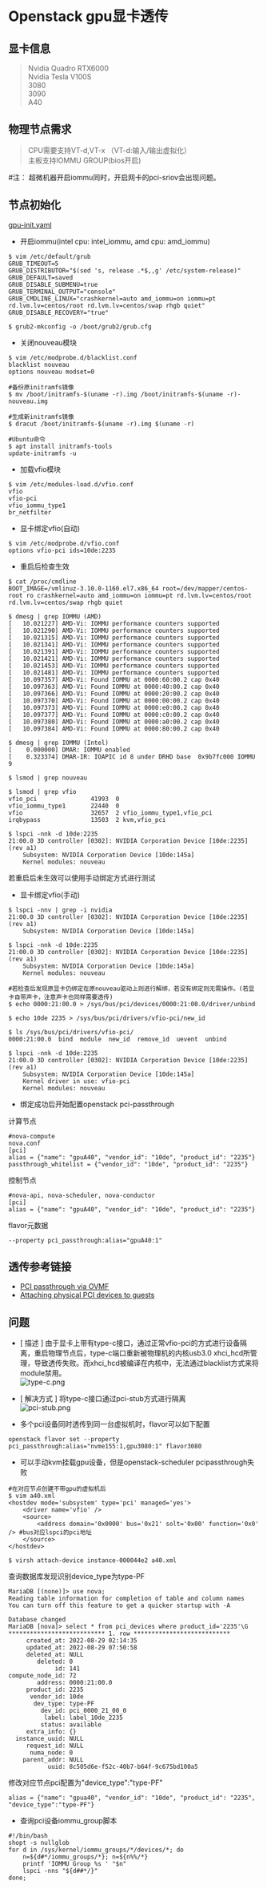 # Openstack gpu显卡透传
## 显卡信息
> Nvidia Quadro RTX6000  
  Nvidia Tesla V100S  
  3080  
  3090  
  A40
## 物理节点需求
> CPU需要支持VT-d,VT-x （VT-d:输入/输出虚拟化）  
  主板支持IOMMU GROUP(bios开启)

#注： 超微机器开启iommu同时，开启网卡的pci-sriov会出现问题。
## 节点初始化
[gpu-init.yaml](https://github.com/Riverdd/scripts/blob/master/gpu-init.yaml)
- 开启iommu(intel cpu: intel_iommu, amd cpu: amd_iommu)
```
$ vim /etc/default/grub
GRUB_TIMEOUT=5
GRUB_DISTRIBUTOR="$(sed 's, release .*$,,g' /etc/system-release)"
GRUB_DEFAULT=saved
GRUB_DISABLE_SUBMENU=true
GRUB_TERMINAL_OUTPUT="console"
GRUB_CMDLINE_LINUX="crashkernel=auto amd_iommu=on iommu=pt rd.lvm.lv=centos/root rd.lvm.lv=centos/swap rhgb quiet"
GRUB_DISABLE_RECOVERY="true"

$ grub2-mkconfig -o /boot/grub2/grub.cfg
```
- 关闭nouveau模块
```
$ vim /etc/modprobe.d/blacklist.conf
blacklist nouveau
options nouveau modset=0

#备份原initramfs镜像
$ mv /boot/initramfs-$(uname -r).img /boot/initramfs-$(uname -r)-nouveau.img

#生成新initramfs镜像
$ dracut /boot/initramfs-$(uname -r).img $(uname -r)

#Ubuntu命令
$ apt install initramfs-tools
update-initramfs -u
```
- 加载vfio模块
```
$ vim /etc/modules-load.d/vfio.conf
vfio
vfio-pci
vfio_iommu_type1
br_netfilter
```
- 显卡绑定vfio(自动)
```
$ vim /etc/modprobe.d/vfio.conf
options vfio-pci ids=10de:2235
```
- 重启后检查生效
```
$ cat /proc/cmdline
BOOT_IMAGE=/vmlinuz-3.10.0-1160.el7.x86_64 root=/dev/mapper/centos-root ro crashkernel=auto amd_iommu=on iommu=pt rd.lvm.lv=centos/root rd.lvm.lv=centos/swap rhgb quiet

$ dmesg | grep IOMMU (AMD)
[   10.021227] AMD-Vi: IOMMU performance counters supported
[   10.021290] AMD-Vi: IOMMU performance counters supported
[   10.021315] AMD-Vi: IOMMU performance counters supported
[   10.021341] AMD-Vi: IOMMU performance counters supported
[   10.021391] AMD-Vi: IOMMU performance counters supported
[   10.021421] AMD-Vi: IOMMU performance counters supported
[   10.021453] AMD-Vi: IOMMU performance counters supported
[   10.021481] AMD-Vi: IOMMU performance counters supported
[   10.097357] AMD-Vi: Found IOMMU at 0000:60:00.2 cap 0x40
[   10.097363] AMD-Vi: Found IOMMU at 0000:40:00.2 cap 0x40
[   10.097366] AMD-Vi: Found IOMMU at 0000:20:00.2 cap 0x40
[   10.097370] AMD-Vi: Found IOMMU at 0000:00:00.2 cap 0x40
[   10.097373] AMD-Vi: Found IOMMU at 0000:e0:00.2 cap 0x40
[   10.097377] AMD-Vi: Found IOMMU at 0000:c0:00.2 cap 0x40
[   10.097380] AMD-Vi: Found IOMMU at 0000:a0:00.2 cap 0x40
[   10.097384] AMD-Vi: Found IOMMU at 0000:80:00.2 cap 0x40

$ dmesg | grep IOMMU (Intel)
[    0.000000] DMAR: IOMMU enabled
[    0.323374] DMAR-IR: IOAPIC id 8 under DRHD base  0x9b7fc000 IOMMU 9

$ lsmod | grep nouveau

$ lsmod | grep vfio
vfio_pci               41993  0
vfio_iommu_type1       22440  0
vfio                   32657  2 vfio_iommu_type1,vfio_pci
irqbypass              13503  2 kvm,vfio_pci

$ lspci -nnk -d 10de:2235
21:00.0 3D controller [0302]: NVIDIA Corporation Device [10de:2235] (rev a1)
	Subsystem: NVIDIA Corporation Device [10de:145a]
	Kernel modules: nouveau
```
若重启后未生效可以使用手动绑定方式进行测试
- 显卡绑定vfio(手动)
```
$ lspci -nnv | grep -i nvidia
21:00.0 3D controller [0302]: NVIDIA Corporation Device [10de:2235] (rev a1)
	Subsystem: NVIDIA Corporation Device [10de:145a]

$ lspci -nnk -d 10de:2235
21:00.0 3D controller [0302]: NVIDIA Corporation Device [10de:2235] (rev a1)
	Subsystem: NVIDIA Corporation Device [10de:145a]
	Kernel modules: nouveau

#若检查后发现原显卡仍绑定在原nouveau驱动上则进行解绑，若没有绑定则无需操作。(若显卡自带声卡，注意声卡也同样需要透传)
$ echo 0000:21:00.0 > /sys/bus/pci/devices/0000:21:00.0/driver/unbind

$ echo 10de 2235 > /sys/bus/pci/drivers/vfio-pci/new_id

$ ls /sys/bus/pci/drivers/vfio-pci/
0000:21:00.0  bind  module  new_id  remove_id  uevent  unbind

$ lspci -nnk -d 10de:2235
21:00.0 3D controller [0302]: NVIDIA Corporation Device [10de:2235] (rev a1)
	Subsystem: NVIDIA Corporation Device [10de:145a]
	Kernel driver in use: vfio-pci
	Kernel modules: nouveau
```

- 绑定成功后开始配置openstack pci-passthrough

计算节点
```
#nova-compute
nova.conf
[pci]
alias = {"name": "gpuA40", "vendor_id": "10de", "product_id": "2235"}
passthrough_whitelist = {"vendor_id": "10de", "product_id": "2235"}
```
控制节点
```
#nova-api, nova-scheduler, nova-conductor
[pci]
alias = {"name": "gpuA40", "vendor_id": "10de", "product_id": "2235"}
```
flavor元数据
```
--property pci_passthrough:alias="gpuA40:1"
```
## 透传参考链接
- [PCI passthrough via OVMF](https://wiki.archlinux.org/index.php/PCI_passthrough_via_OVMF_(%E7%AE%80%E4%BD%93%E4%B8%AD%E6%96%87)#%E5%8F%A6%E8%AF%B7%E5%8F%82%E9%98%85)  
- [Attaching physical PCI devices to guests](https://docs.openstack.org/nova/pike/admin/pci-passthrough.html)
## 问题
- [ 描述 ] 由于显卡上带有type-c接口，通过正常vfio-pci的方式进行设备隔离，重启物理节点后，type-c端口重新被物理机的内核usb3.0 xhci_hcd所管理，导致透传失败。而xhci_hcd被编译在内核中，无法通过blacklist方式来将module禁用。  
![type-c.png](https://github.com/Riverdd/picture/blob/master/type-c.png?raw=true)

- [ 解决方式 ] 将type-c接口通过pci-stub方式进行隔离  
![pci-stub.png](https://github.com/Riverdd/picture/blob/master/pci-stub.png)

- 多个pci设备同时透传到同一台虚拟机时，flavor可以如下配置
```
openstack flavor set --property pci_passthrough:alias="nvme155:1,gpu3080:1" flavor3080
```
- 可以手动kvm挂载gpu设备，但是openstack-scheduler pcipassthrough失败
```
#在对应节点创建不带gpu的虚拟机后
$ vim a40.xml
<hostdev mode='subsystem' type='pci' managed='yes'>
    <driver name='vfio' />
    <source>
        <address domain='0x0000' bus='0x21' solt='0x00' function='0x0'  /> #bus对应lspci的pci地址
    </source>
</hostdev>

$ virsh attach-device instance-000044e2 a40.xml
```
查询数据库发现识别device_type为type-PF
```
MariaDB [(none)]> use nova;
Reading table information for completion of table and column names
You can turn off this feature to get a quicker startup with -A

Database changed
MariaDB [nova]> select * from pci_devices where product_id='2235'\G
*************************** 1. row ***************************
     created_at: 2022-08-29 02:14:35
     updated_at: 2022-08-29 07:50:58
     deleted_at: NULL
        deleted: 0
             id: 141
compute_node_id: 72
        address: 0000:21:00.0
     product_id: 2235
      vendor_id: 10de
       dev_type: type-PF
         dev_id: pci_0000_21_00_0
          label: label_10de_2235
         status: available
     extra_info: {}
  instance_uuid: NULL
     request_id: NULL
      numa_node: 0
    parent_addr: NULL
           uuid: 8c505d6e-f52c-40b7-b64f-9c675bd100a5
```
修改对应节点pci配置为"device_type":"type-PF"
```
alias = {"name": "gpua40", "vendor_id": "10de", "product_id": "2235", "device_type":"type-PF"}
```
- 查询pci设备iommu_group脚本
```
#!/bin/bash
shopt -s nullglob
for d in /sys/kernel/iommu_groups/*/devices/*; do 
    n=${d#*/iommu_groups/*}; n=${n%%/*}
    printf 'IOMMU Group %s ' "$n"
    lspci -nns "${d##*/}"
done;
```